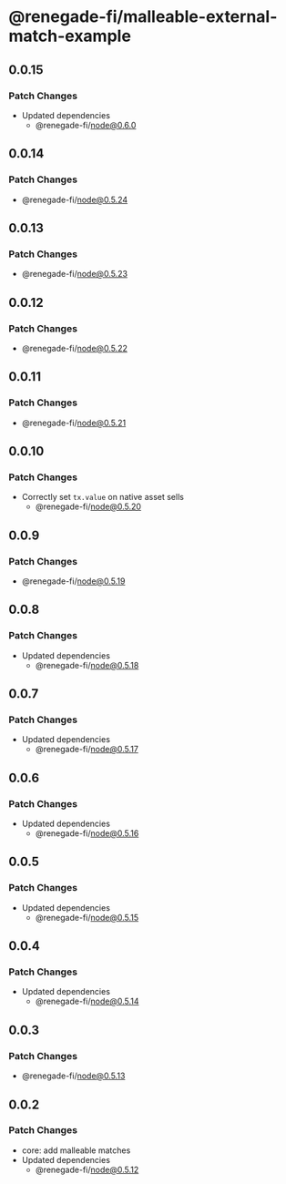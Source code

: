 # @renegade-fi/malleable-external-match-example

## 0.0.15

### Patch Changes

- Updated dependencies
  - @renegade-fi/node@0.6.0

## 0.0.14

### Patch Changes

- @renegade-fi/node@0.5.24

## 0.0.13

### Patch Changes

- @renegade-fi/node@0.5.23

## 0.0.12

### Patch Changes

- @renegade-fi/node@0.5.22

## 0.0.11

### Patch Changes

- @renegade-fi/node@0.5.21

## 0.0.10

### Patch Changes

- Correctly set `tx.value` on native asset sells
  - @renegade-fi/node@0.5.20

## 0.0.9

### Patch Changes

- @renegade-fi/node@0.5.19

## 0.0.8

### Patch Changes

- Updated dependencies
  - @renegade-fi/node@0.5.18

## 0.0.7

### Patch Changes

- Updated dependencies
  - @renegade-fi/node@0.5.17

## 0.0.6

### Patch Changes

- Updated dependencies
  - @renegade-fi/node@0.5.16

## 0.0.5

### Patch Changes

- Updated dependencies
  - @renegade-fi/node@0.5.15

## 0.0.4

### Patch Changes

- Updated dependencies
  - @renegade-fi/node@0.5.14

## 0.0.3

### Patch Changes

- @renegade-fi/node@0.5.13

## 0.0.2

### Patch Changes

- core: add malleable matches
- Updated dependencies
  - @renegade-fi/node@0.5.12
